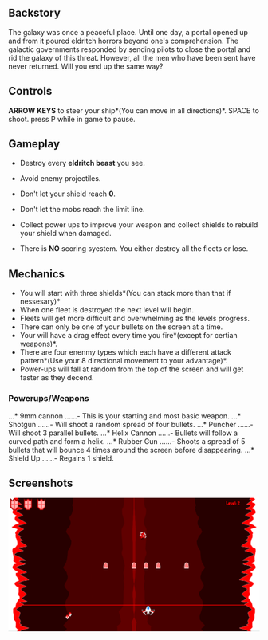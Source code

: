 ## Backstory
The galaxy was once a peaceful place. Until one day, a portal opened up 
and from it poured eldritch horrors beyond one's comprehension. The galactic 
governments responded by sending pilots to close the portal and rid the 
galaxy of this threat. However, all the men who have been sent have 
never returned. Will you end up the same way?

## Controls
**ARROW KEYS** to steer your ship*(You can move in all directions)*.
SPACE to shoot.
press P while in game to pause.

## Gameplay
* Destroy every **eldritch beast** you see.
* Avoid enemy projectiles.

* Don't let your shield reach **0**.
* Don't let the mobs reach the limit line.
* Collect power ups to improve your weapon and collect shields to rebuild your shield when damaged.

* There is **NO** scoring syestem. You either destroy all the fleets or lose. 

## Mechanics

* You will start with three shields*(You can stack more than that if nessesary)*
* When one fleet is destroyed the next level will begin.
* Fleets will get more difficult and overwhelming as the levels progress. 
* There can only be one of your bullets on the screen at a time.
* Your will have a drag effect every time you fire*(except for certian weapons)*.
* There are four enenmy types which each have a different attack pattern*(Use your 8 directional movement to your advantage)*.
* Power-ups will fall at random from the top of the screen and will get faster as they decend.

### Powerups/Weapons
...* 9mm cannon
......- This is your starting and most basic weapon.
...* Shotgun
......- Will shoot a random spread of four bullets.
...* Puncher
......- Will shoot 3 parallel bullets.
...* Helix Cannon
......- Bullets will follow a curved path and form a helix.
...* Rubber Gun
......- Shoots a spread of 5 bullets that will bounce 4 times around the screen before disappearing. 
...* Shield Up
......- Regains 1 shield.

## Screenshots
![alt text](https://raw.githubusercontent.com/lginn26/Eldritch-Shooter/master/assets/images/EldritchShooter(3).PNG)

